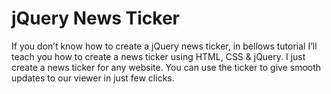 # jQuery News Ticker
If you don’t know how to create a jQuery news ticker, in bellows tutorial I’ll teach you how to create a news ticker using HTML, CSS & jQuery. I just create a news ticker for any website. You can use the ticker to give smooth updates to our viewer in just few clicks.
